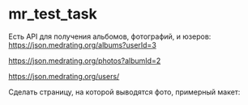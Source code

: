 # mr_test_task

Есть API для получения альбомов, фотографий, и юзеров: 
https://json.medrating.org/albums?userId=3

https://json.medrating.org/photos?albumId=2

https://json.medrating.org/users/

Сделать страницу, на которой выводятся фото, примерный макет:

